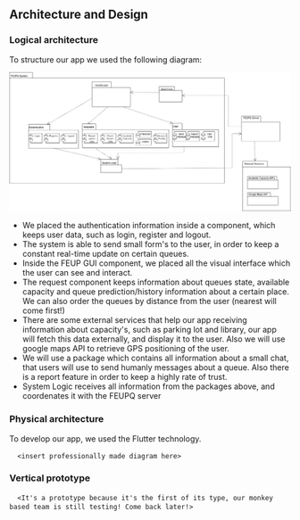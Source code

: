 ## Architecture and Design

### Logical architecture

To structure our app we used the following diagram:


    

![LogicalArchitecture](/images/LogicalArchitecture.jpg)


* We placed the authentication information inside a component, which keeps user data, such as login, register and logout. 
* The system is able to send small form's to the user, in order to keep a constant real-time update on certain queues.
* Inside the FEUP GUI component, we placed all the visual interface which the user can see and interact.
* The request component keeps information about queues state, available capacity and queue prediction/history information about a certain place. We can also order the queues by distance from the user (nearest will come first!) 
* There are some external services that help our app receiving information about capacity's, such as parking lot and library, our app will fetch this data externally, and display it to the user. Also we will use google maps API to retrieve GPS positioning of the user.
* We will use a package which contains all information about a small chat, that users will use to send humanly messages about a queue. Also there is a report feature in order to keep a highly rate of trust.
* System Logic receives all information from the packages above, and coordenates it with the FEUPQ server



### Physical architecture

To develop our app, we used the Flutter technology. 


      <insert professionally made diagram here>

### Vertical prototype

      <It's a prototype because it's the first of its type, our monkey based team is still testing! Come back later!> 
